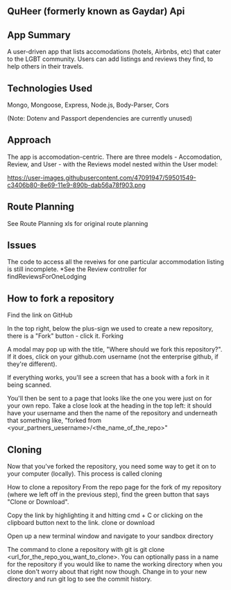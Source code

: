 ## QuHeer (formerly known as Gaydar) Api

## App Summary
A user-driven app that lists accomodations (hotels, Airbnbs, etc) that cater to the LGBT community. Users can add listings and reviews they find, to help others in their travels.

## Technologies Used
Mongo, Mongoose, Express, Node.js, Body-Parser, Cors

(Note: Dotenv and Passport dependencies are currently unused)

## Approach
The app is accomodation-centric. There are three models - Accomodation, Review, and User - with the Reviews model nested within the User model:

https://user-images.githubusercontent.com/47091947/59501549-c3406b80-8e69-11e9-890b-dab56a78f903.png

## Route Planning

See Route Planning xls for original route planning


## Issues

The code to access all the reveiws for one particular accommodation listing is still incomplete. *See the Review controller for findReviewsForOneLodging


## How to fork a repository

Find the link on GitHub

In the top right, below the plus-sign we used to create a new repository, there is a "Fork" button - click it. Forking

A modal may pop up with the title, "Where should we fork this repository?". If it does, click on your github.com username (not the enterprise github, if they're different).

If everything works, you'll see a screen that has a book with a fork in it being scanned.

You'll then be sent to a page that looks like the one you were just on for your own repo. Take a close look at the heading in the top left: it should have your username and then the name of the repository and underneath that something like, "forked from <your_partners_uesername>/<the_name_of_the_repo>"

## Cloning
Now that you've forked the repository, you need some way to get it on to your computer (locally). This process is called cloning

How to clone a repository From the repo page for the fork of my repository (where we left off in the previous step), find the green button that says "Clone or Download".

Copy the link by highlighting it and hitting cmd + C or clicking on the clipboard button next to the link. clone or download

Open up a new terminal window and navigate to your sandbox directory

The command to clone a repository with git is git clone <url_for_the_repo_you_want_to_clone>. You can optionally pass in a name for the repository if you would like to name the working directory when you clone don't worry about that right now though. Change in to your new directory and run git log to see the commit history.
